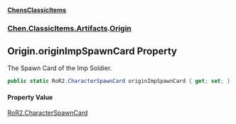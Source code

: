 
#### [ChensClassicItems](./index 'index')

### [Chen.ClassicItems.Artifacts](./Chen-ClassicItems-Artifacts 'Chen.ClassicItems.Artifacts').[Origin](./Chen-ClassicItems-Artifacts-Origin 'Chen.ClassicItems.Artifacts.Origin')

## Origin.originImpSpawnCard Property
The Spawn Card of the Imp Soldier.  
```csharp
public static RoR2.CharacterSpawnCard originImpSpawnCard { get; set; }
```

#### Property Value
[RoR2.CharacterSpawnCard](https://docs.microsoft.com/en-us/dotnet/api/RoR2.CharacterSpawnCard 'RoR2.CharacterSpawnCard')  
